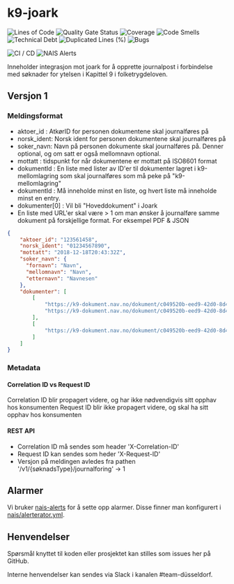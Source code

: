 # k9-joark

![Lines of Code](https://sonarcloud.io/api/project_badges/measure?project=navikt_k9-joark&metric=ncloc)
![Quality Gate Status](https://sonarcloud.io/api/project_badges/measure?project=navikt_k9-joark&metric=alert_status)
![Coverage](https://sonarcloud.io/api/project_badges/measure?project=navikt_k9-joark&metric=coverage)
![Code Smells](https://sonarcloud.io/api/project_badges/measure?project=navikt_k9-joark&metric=code_smells)
![Technical Debt](https://sonarcloud.io/api/project_badges/measure?project=navikt_k9-joark&metric=sqale_index)
![Duplicated Lines (%)](https://sonarcloud.io/api/project_badges/measure?project=navikt_k9-joark&metric=duplicated_lines_density)
![Bugs](https://sonarcloud.io/api/project_badges/measure?project=navikt_k9-joark&metric=bugs)

![CI / CD](https://github.com/navikt/k9-joark/workflows/CI%20/%20CD/badge.svg)
![NAIS Alerts](https://github.com/navikt/k9-joark/workflows/Alerts/badge.svg)

Inneholder integrasjon mot joark for å opprette journalpost i forbindelse med søknader for ytelsen i Kapittel 9 i folketrygdeloven.

## Versjon 1
### Meldingsformat
- aktoer_id : AtkørID for personen dokumentene skal journalføres på
- norsk_ident: Norsk ident for personen dokumentene skal journalføres på
- soker_navn: Navn på personen dokumente skal journalføres på. Denner optional, og om satt er også mellomnavn optional.
- mottatt : tidspunkt for når dokumentene er mottatt på ISO8601 format
- dokumentId : En liste med lister av ID'er til dokumenter lagret i k9-mellomlagring som skal journalføres som må peke på "k9-mellomlagring"
- dokumentId : Må inneholde minst en liste, og hvert liste må inneholde minst en entry.
- dokumenter[0] : Vil bli "Hoveddokument" i Joark
- En liste med URL'er skal være > 1 om man ønsker å journalføre samme dokument på forskjellige format. For eksempel PDF & JSON

```json
{
	"aktoer_id": "123561458",
	"norsk_ident": "01234567890",
	"mottatt": "2018-12-18T20:43:32Z",
	"soker_navn": {
	  "fornavn": "Navn",
	  "mellomnavn": "Navn",
	  "etternavn": "Navnesen"
	},
	"dokumenter": [
		[
			"https://k9-dokument.nav.no/dokument/c049520b-eed9-42d0-8d48-b7c8e6e1467e",
			"https://k9-dokument.nav.no/dokument/c049520b-eed9-42d0-8d48-b7c8e6e1467f"
		],
		[
			"https://k9-dokument.nav.no/dokument/c049520b-eed9-42d0-8d48-b7c8e6e1467g"
		]
	]
}
```

### Metadata
#### Correlation ID vs Request ID
Correlation ID blir propagert videre, og har ikke nødvendigvis sitt opphav hos konsumenten
Request ID blir ikke propagert videre, og skal ha sitt opphav hos konsumenten

#### REST API
- Correlation ID må sendes som header 'X-Correlation-ID'
- Request ID kan sendes som heder 'X-Request-ID'
- Versjon på meldingen avledes fra pathen '/v1/{søknadsType}/journalforing' -> 1

## Alarmer
Vi bruker [nais-alerts](https://doc.nais.io/observability/alerts) for å sette opp alarmer. Disse finner man konfigurert i [nais/alerterator.yml](nais/alerterator.yml).

## Henvendelser
Spørsmål knyttet til koden eller prosjektet kan stilles som issues her på GitHub.

Interne henvendelser kan sendes via Slack i kanalen #team-düsseldorf.
